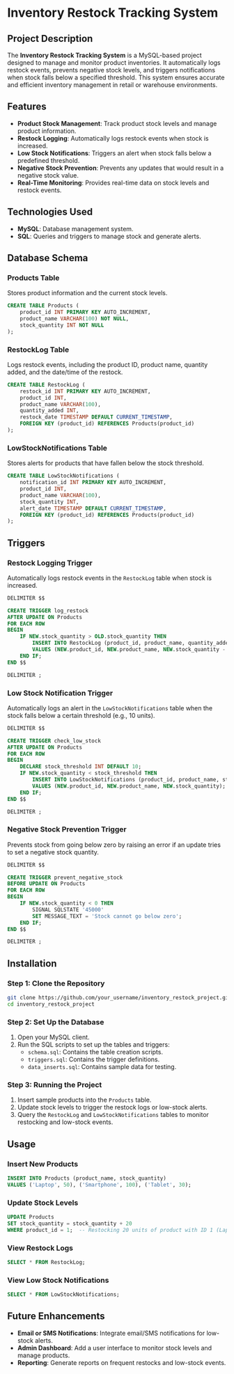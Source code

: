 
# Inventory Restock Tracking System

## Project Description
The **Inventory Restock Tracking System** is a MySQL-based project designed to manage and monitor product inventories. It automatically logs restock events, prevents negative stock levels, and triggers notifications when stock falls below a specified threshold. This system ensures accurate and efficient inventory management in retail or warehouse environments.

## Features
- **Product Stock Management**: Track product stock levels and manage product information.
- **Restock Logging**: Automatically logs restock events when stock is increased.
- **Low Stock Notifications**: Triggers an alert when stock falls below a predefined threshold.
- **Negative Stock Prevention**: Prevents any updates that would result in a negative stock value.
- **Real-Time Monitoring**: Provides real-time data on stock levels and restock events.

## Technologies Used
- **MySQL**: Database management system.
- **SQL**: Queries and triggers to manage stock and generate alerts.

## Database Schema

### Products Table
Stores product information and the current stock levels.
```sql
CREATE TABLE Products (
    product_id INT PRIMARY KEY AUTO_INCREMENT,
    product_name VARCHAR(100) NOT NULL,
    stock_quantity INT NOT NULL
);
```

### RestockLog Table
Logs restock events, including the product ID, product name, quantity added, and the date/time of the restock.
```sql
CREATE TABLE RestockLog (
    restock_id INT PRIMARY KEY AUTO_INCREMENT,
    product_id INT,
    product_name VARCHAR(100),
    quantity_added INT,
    restock_date TIMESTAMP DEFAULT CURRENT_TIMESTAMP,
    FOREIGN KEY (product_id) REFERENCES Products(product_id)
);
```

### LowStockNotifications Table
Stores alerts for products that have fallen below the stock threshold.
```sql
CREATE TABLE LowStockNotifications (
    notification_id INT PRIMARY KEY AUTO_INCREMENT,
    product_id INT,
    product_name VARCHAR(100),
    stock_quantity INT,
    alert_date TIMESTAMP DEFAULT CURRENT_TIMESTAMP,
    FOREIGN KEY (product_id) REFERENCES Products(product_id)
);
```

## Triggers

### Restock Logging Trigger
Automatically logs restock events in the `RestockLog` table when stock is increased.
```sql
DELIMITER $$

CREATE TRIGGER log_restock
AFTER UPDATE ON Products
FOR EACH ROW
BEGIN
    IF NEW.stock_quantity > OLD.stock_quantity THEN
        INSERT INTO RestockLog (product_id, product_name, quantity_added)
        VALUES (NEW.product_id, NEW.product_name, NEW.stock_quantity - OLD.stock_quantity);
    END IF;
END $$

DELIMITER ;
```

### Low Stock Notification Trigger
Automatically logs an alert in the `LowStockNotifications` table when the stock falls below a certain threshold (e.g., 10 units).
```sql
DELIMITER $$

CREATE TRIGGER check_low_stock
AFTER UPDATE ON Products
FOR EACH ROW
BEGIN
    DECLARE stock_threshold INT DEFAULT 10;
    IF NEW.stock_quantity < stock_threshold THEN
        INSERT INTO LowStockNotifications (product_id, product_name, stock_quantity)
        VALUES (NEW.product_id, NEW.product_name, NEW.stock_quantity);
    END IF;
END $$

DELIMITER ;
```

### Negative Stock Prevention Trigger
Prevents stock from going below zero by raising an error if an update tries to set a negative stock quantity.
```sql
DELIMITER $$

CREATE TRIGGER prevent_negative_stock
BEFORE UPDATE ON Products
FOR EACH ROW
BEGIN
    IF NEW.stock_quantity < 0 THEN
        SIGNAL SQLSTATE '45000'
        SET MESSAGE_TEXT = 'Stock cannot go below zero';
    END IF;
END $$

DELIMITER ;
```

## Installation

### Step 1: Clone the Repository
```bash
git clone https://github.com/your_username/inventory_restock_project.git
cd inventory_restock_project
```

### Step 2: Set Up the Database
1. Open your MySQL client.
2. Run the SQL scripts to set up the tables and triggers:
   - `schema.sql`: Contains the table creation scripts.
   - `triggers.sql`: Contains the trigger definitions.
   - `data_inserts.sql`: Contains sample data for testing.

### Step 3: Running the Project
1. Insert sample products into the `Products` table.
2. Update stock levels to trigger the restock logs or low-stock alerts.
3. Query the `RestockLog` and `LowStockNotifications` tables to monitor restocking and low-stock events.

## Usage

### Insert New Products
```sql
INSERT INTO Products (product_name, stock_quantity)
VALUES ('Laptop', 50), ('Smartphone', 100), ('Tablet', 30);
```

### Update Stock Levels
```sql
UPDATE Products
SET stock_quantity = stock_quantity + 20
WHERE product_id = 1;  -- Restocking 20 units of product with ID 1 (Laptop)
```

### View Restock Logs
```sql
SELECT * FROM RestockLog;
```

### View Low Stock Notifications
```sql
SELECT * FROM LowStockNotifications;
```

## Future Enhancements
- **Email or SMS Notifications**: Integrate email/SMS notifications for low-stock alerts.
- **Admin Dashboard**: Add a user interface to monitor stock levels and manage products.
- **Reporting**: Generate reports on frequent restocks and low-stock events.

